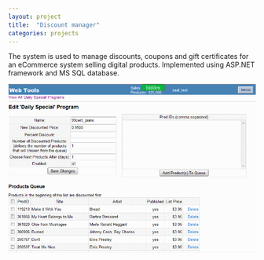 ```yaml
---
layout: project
title:  "Discount manager"
categories: projects
---
```


The system is used to manage discounts, coupons and gift certificates for an eCommerce system selling digital products. Implemented using ASP.NET framework and MS SQL database.

![Discount system](/image/projects/discount_manager.png)
